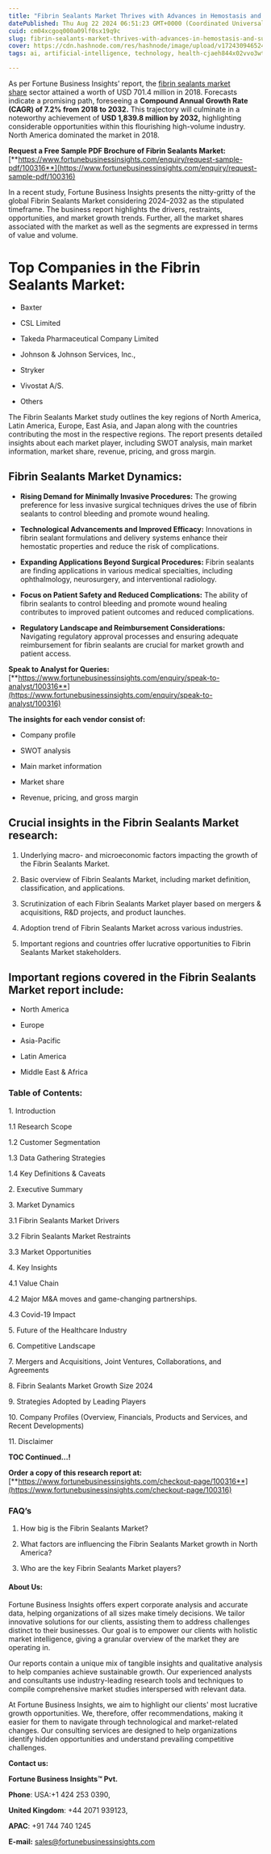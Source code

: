 ```yaml
---
title: "Fibrin Sealants Market Thrives with Advances in Hemostasis and Surgical Wound Management"
datePublished: Thu Aug 22 2024 06:51:23 GMT+0000 (Coordinated Universal Time)
cuid: cm04xcgoq000a09lf0sx19q9c
slug: fibrin-sealants-market-thrives-with-advances-in-hemostasis-and-surgical-wound-management
cover: https://cdn.hashnode.com/res/hashnode/image/upload/v1724309465248/aea692ed-7177-4448-979d-6570692d19fc.png
tags: ai, artificial-intelligence, technology, health-cjaeh844x02vvo3wtj5r2s75q, healthcare

---
```


As per Fortune Business Insights’ report, the [fibrin sealants market share](https://www.fortunebusinessinsights.com/industry-reports/fibrin-sealants-market-100316) sector attained a worth of USD 701.4 million in 2018. Forecasts indicate a promising path, foreseeing a **Compound Annual Growth Rate (CAGR) of 7.2% from 2018 to 2032.** This trajectory will culminate in a noteworthy achievement of **USD 1,839.8 million by 2032,** highlighting considerable opportunities within this flourishing high-volume industry. North America dominated the market in 2018.

**Request a Free Sample PDF Brochure of Fibrin Sealants Market:** [**https://www.fortunebusinessinsights.com/enquiry/request-sample-pdf/100316**](https://www.fortunebusinessinsights.com/enquiry/request-sample-pdf/100316)

In a recent study, Fortune Business Insights presents the nitty-gritty of the global Fibrin Sealants Market considering 2024–2032 as the stipulated timeframe. The business report highlights the drivers, restraints, opportunities, and market growth trends. Further, all the market shares associated with the market as well as the segments are expressed in terms of value and volume.

# **Top Companies in the Fibrin Sealants Market:**

* Baxter
    
* CSL Limited
    
* Takeda Pharmaceutical Company Limited
    
* Johnson & Johnson Services, Inc.,
    
* Stryker
    
* Vivostat A/S.
    
* Others
    

The Fibrin Sealants Market study outlines the key regions of North America, Latin America, Europe, East Asia, and Japan along with the countries contributing the most in the respective regions. The report presents detailed insights about each market player, including SWOT analysis, main market information, market share, revenue, pricing, and gross margin.

## Fibrin Sealants Market **Dynamics**:

* **Rising Demand for Minimally Invasive Procedures:** The growing preference for less invasive surgical techniques drives the use of fibrin sealants to control bleeding and promote wound healing.
    
* **Technological Advancements and Improved Efficacy:** Innovations in fibrin sealant formulations and delivery systems enhance their hemostatic properties and reduce the risk of complications.
    
* **Expanding Applications Beyond Surgical Procedures:** Fibrin sealants are finding applications in various medical specialties, including ophthalmology, neurosurgery, and interventional radiology.
    
* **Focus on Patient Safety and Reduced Complications:** The ability of fibrin sealants to control bleeding and promote wound healing contributes to improved patient outcomes and reduced complications.
    
* **Regulatory Landscape and Reimbursement Considerations:** Navigating regulatory approval processes and ensuring adequate reimbursement for fibrin sealants are crucial for market growth and patient access.
    

**Speak to Analyst for Queries:** [**https://www.fortunebusinessinsights.com/enquiry/speak-to-analyst/100316**](https://www.fortunebusinessinsights.com/enquiry/speak-to-analyst/100316)

**The insights for each vendor consist of:**

* Company profile
    
* SWOT analysis
    
* Main market information
    
* Market share
    
* Revenue, pricing, and gross margin
    

## **Crucial insights in the Fibrin Sealants Market research:**

1. Underlying macro- and microeconomic factors impacting the growth of the Fibrin Sealants Market.
    
2. Basic overview of Fibrin Sealants Market, including market definition, classification, and applications.
    
3. Scrutinization of each Fibrin Sealants Market player based on mergers & acquisitions, R&D projects, and product launches.
    
4. Adoption trend of Fibrin Sealants Market across various industries.
    
5. Important regions and countries offer lucrative opportunities to Fibrin Sealants Market stakeholders.
    

## **Important regions covered in the Fibrin Sealants Market report include:**

* North America
    
* Europe
    
* Asia-Pacific
    
* Latin America
    
* Middle East & Africa
    

### **Table of Contents:**

1\. Introduction

1.1 Research Scope

1.2 Customer Segmentation

1.3 Data Gathering Strategies

1.4 Key Definitions & Caveats

2\. Executive Summary

3\. Market Dynamics

3.1 Fibrin Sealants Market Drivers

3.2 Fibrin Sealants Market Restraints

3.3 Market Opportunities

4\. Key Insights

4.1 Value Chain

4.2 Major M&A moves and game-changing partnerships.

4.3 Covid-19 Impact

5\. Future of the Healthcare Industry

6\. Competitive Landscape

7\. Mergers and Acquisitions, Joint Ventures, Collaborations, and Agreements

8\. Fibrin Sealants Market Growth Size 2024

9\. Strategies Adopted by Leading Players

10\. Company Profiles (Overview, Financials, Products and Services, and Recent Developments)

11\. Disclaimer

**TOC Continued…!**

**Order a copy of this research report at:** [**https://www.fortunebusinessinsights.com/checkout-page/100316**](https://www.fortunebusinessinsights.com/checkout-page/100316)

### **FAQ’s**

1. How big is the Fibrin Sealants Market?
    
2. What factors are influencing the Fibrin Sealants Market growth in North America?
    
3. Who are the key Fibrin Sealants Market players?
    

#### **About Us:**

Fortune Business Insights offers expert corporate analysis and accurate data, helping organizations of all sizes make timely decisions. We tailor innovative solutions for our clients, assisting them to address challenges distinct to their businesses. Our goal is to empower our clients with holistic market intelligence, giving a granular overview of the market they are operating in.

Our reports contain a unique mix of tangible insights and qualitative analysis to help companies achieve sustainable growth. Our experienced analysts and consultants use industry-leading research tools and techniques to compile comprehensive market studies interspersed with relevant data.

At Fortune Business Insights, we aim to highlight our clients' most lucrative growth opportunities. We, therefore, offer recommendations, making it easier for them to navigate through technological and market-related changes. Our consulting services are designed to help organizations identify hidden opportunities and understand prevailing competitive challenges.

**Contact us:**

**Fortune Business Insights™ Pvt.**

**Phone**: USA:+1 424 253 0390,

**United Kingdom**: +44 2071 939123,

**APAC**: +91 744 740 1245

**E-mail:** [sales@fortunebusinessinsights.com](mailto:sales@fortunebusinessinsights.com)